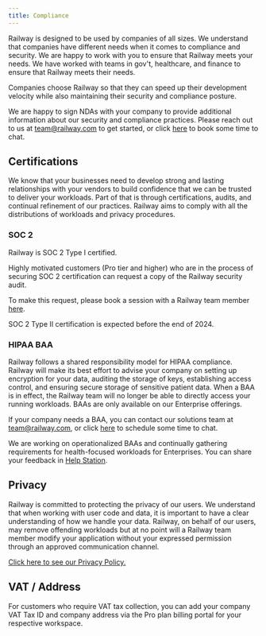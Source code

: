 ```yaml
---
title: Compliance
---
```


Railway is designed to be used by companies of all sizes. We understand that companies have different needs when it comes to compliance and security. We are happy to work with you to ensure that Railway meets your needs. We have worked with teams in gov't, healthcare, and finance to ensure that Railway meets their needs. 

Companies choose Railway so that they can speed up their development velocity while also maintaining their security and compliance posture.

We are happy to sign NDAs with your company to provide additional information about our security and compliance practices. Please reach out to us at [team@railway.com](mailto:team@railway.com) to get started, or click [here](https://cal.com/team/railway/demonew) to book some time to chat.

## Certifications

We know that your businesses need to develop strong and lasting relationships with your vendors to build confidence that we can be trusted to deliver your workloads. Part of that is through certifications, audits, and continual refinement of our practices. Railway aims to comply with all the distributions of workloads and privacy procedures.

### SOC 2

Railway is SOC 2 Type I certified. 

Highly motivated customers (Pro tier and higher) who are in the process of securing SOC 2 certification can request a copy of the Railway security audit. 

To make this request, please book a session with a Railway team member [here](https://cal.com/team/railway/demonew).

SOC 2 Type II certification is expected before the end of 2024.

### HIPAA BAA

Railway follows a shared responsibility model for HIPAA compliance. Railway will make its best effort to advise your company on setting up encryption for your data, auditing the storage of keys, establishing access control, and ensuring secure storage of sensitive patient data. When a BAA is in effect, the Railway team will no longer be able to directly access your running workloads. BAAs are only available on our Enterprise offerings.

If your company needs a BAA, you can contact our solutions team at [team@railway.com](mailto:team@railway.com), or click [here](https://cal.com/team/railway/demonew) to schedule some time to chat.

We are working on operationalized BAAs and continually gathering requirements for health-focused workloads for Enterprises. You can share your feedback in [Help Station](https://help.railway.com/feedback).

## Privacy

Railway is committed to protecting the privacy of our users. We understand that when working with user code and data, it is important to have a clear understanding of how we handle your data. Railway, on behalf of our users, may remove offending workloads but at no point will a Railway team member modify your application without your expressed permission through an approved communication channel.

[Click here to see our Privacy Policy.](https://railway.com/legal/privacy)

## VAT / Address

For customers who require VAT tax collection, you can add your company VAT Tax ID and company address via the Pro plan billing portal for your respective workspace.
